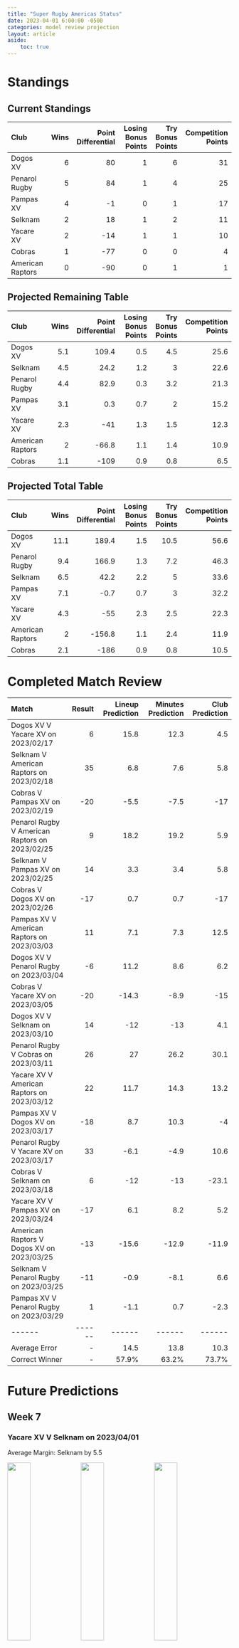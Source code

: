 ```yaml
---  
title: "Super Rugby Americas Status"  
date: 2023-04-01 6:00:00 -0500  
categories: model review projection  
layout: article  
aside:  
    toc: true  
---
```

# Standings

## Current Standings


| Club             |   Wins |   Point Differential |   Losing Bonus Points |   Try Bonus Points |   Competition Points |
|:-----------------|-------:|---------------------:|----------------------:|-------------------:|---------------------:|
| Dogos XV         |      6 |                   80 |                     1 |                  6 |                   31 |
| Penarol Rugby    |      5 |                   84 |                     1 |                  4 |                   25 |
| Pampas XV        |      4 |                   -1 |                     0 |                  1 |                   17 |
| Selknam          |      2 |                   18 |                     1 |                  2 |                   11 |
| Yacare XV        |      2 |                  -14 |                     1 |                  1 |                   10 |
| Cobras           |      1 |                  -77 |                     0 |                  0 |                    4 |
| American Raptors |      0 |                  -90 |                     0 |                  1 |                    1 |



## Projected Remaining Table


| Club             |   Wins |   Point Differential |   Losing Bonus Points |   Try Bonus Points |   Competition Points |
|:-----------------|-------:|---------------------:|----------------------:|-------------------:|---------------------:|
| Dogos XV         |    5.1 |                109.4 |                   0.5 |                4.5 |                 25.6 |
| Selknam          |    4.5 |                 24.2 |                   1.2 |                3   |                 22.6 |
| Penarol Rugby    |    4.4 |                 82.9 |                   0.3 |                3.2 |                 21.3 |
| Pampas XV        |    3.1 |                  0.3 |                   0.7 |                2   |                 15.2 |
| Yacare XV        |    2.3 |                -41   |                   1.3 |                1.5 |                 12.3 |
| American Raptors |    2   |                -66.8 |                   1.1 |                1.4 |                 10.9 |
| Cobras           |    1.1 |               -109   |                   0.9 |                0.8 |                  6.5 |



## Projected Total Table


| Club             |   Wins |   Point Differential |   Losing Bonus Points |   Try Bonus Points |   Competition Points |
|:-----------------|-------:|---------------------:|----------------------:|-------------------:|---------------------:|
| Dogos XV         |   11.1 |                189.4 |                   1.5 |               10.5 |                 56.6 |
| Penarol Rugby    |    9.4 |                166.9 |                   1.3 |                7.2 |                 46.3 |
| Selknam          |    6.5 |                 42.2 |                   2.2 |                5   |                 33.6 |
| Pampas XV        |    7.1 |                 -0.7 |                   0.7 |                3   |                 32.2 |
| Yacare XV        |    4.3 |                -55   |                   2.3 |                2.5 |                 22.3 |
| American Raptors |    2   |               -156.8 |                   1.1 |                2.4 |                 11.9 |
| Cobras           |    2.1 |               -186   |                   0.9 |                0.8 |                 10.5 |



# Completed Match Review


| Match                                          |   Result |   Lineup Prediction |   Minutes Prediction |   Club Prediction |
|:-----------------------------------------------|---------:|--------------------:|---------------------:|------------------:|
| Dogos XV V Yacare XV on 2023/02/17             |        6 |                15.8 |                 12.3 |               4.5 |
| Selknam V American Raptors on 2023/02/18       |       35 |                 6.8 |                  7.6 |               5.8 |
| Cobras V Pampas XV on 2023/02/19               |      -20 |                -5.5 |                 -7.5 |             -17   |
| Penarol Rugby V American Raptors on 2023/02/25 |        9 |                18.2 |                 19.2 |               5.9 |
| Selknam V Pampas XV on 2023/02/25              |       14 |                 3.3 |                  3.4 |               5.8 |
| Cobras V Dogos XV on 2023/02/26                |      -17 |                 0.7 |                  0.7 |             -17   |
| Pampas XV V American Raptors on 2023/03/03     |       11 |                 7.1 |                  7.3 |              12.5 |
| Dogos XV V Penarol Rugby on 2023/03/04         |       -6 |                11.2 |                  8.6 |               6.2 |
| Cobras V Yacare XV on 2023/03/05               |      -20 |               -14.3 |                 -8.9 |             -15   |
| Dogos XV V Selknam on 2023/03/10               |       14 |               -12   |                -13   |               4.1 |
| Penarol Rugby V Cobras on 2023/03/11           |       26 |                27   |                 26.2 |              30.1 |
| Yacare XV V American Raptors on 2023/03/12     |       22 |                11.7 |                 14.3 |              13.2 |
| Pampas XV V Dogos XV on 2023/03/17             |      -18 |                 8.7 |                 10.3 |              -4   |
| Penarol Rugby V Yacare XV on 2023/03/17        |       33 |                -6.1 |                 -4.9 |              10.6 |
| Cobras V Selknam on 2023/03/18                 |        6 |               -12   |                -13   |             -23.1 |
| Yacare XV V Pampas XV on 2023/03/24            |      -17 |                 6.1 |                  8.2 |               5.2 |
| American Raptors V Dogos XV on 2023/03/25      |      -13 |               -15.6 |                -12.9 |             -11.9 |
| Selknam V Penarol Rugby on 2023/03/25          |      -11 |                -0.9 |                 -8.1 |               6.6 |
| Pampas XV V Penarol Rugby on 2023/03/29        |        1 |                -1.1 |                  0.7 |              -2.3 |
| ------ | ------ | ------ | ------ | ------ |
| Average Error |       - | 14.5 | 13.8 | 10.3 |
| Correct Winner |       - | 57.9% | 63.2% | 73.7% |


# Future Predictions

## Week 7

### Yacare XV V Selknam on 2023/04/01


Average Margin: Selknam by 5.5

<p float="left">
<img src="plots/performances_Yacare XV_V_Selknam_7.png" width="32%" />
<img src="plots/resultbar_Yacare XV_V_Selknam_7.png" width="32%" />
<img src="plots/spreads_Yacare XV_V_Selknam_7.png" width="32%" />
</p>

### American Raptors V Cobras on 2023/04/02


Average Margin: American Raptors by 4.6

<p float="left">
<img src="plots/performances_American Raptors_V_Cobras_7.png" width="32%" />
<img src="plots/resultbar_American Raptors_V_Cobras_7.png" width="32%" />
<img src="plots/spreads_American Raptors_V_Cobras_7.png" width="32%" />
</p>

## Week 8

### Dogos XV V Cobras on 2023/04/14


Average Margin: Dogos XV by 32.2

<p float="left">
<img src="plots/performances_Dogos XV_V_Cobras_8.png" width="32%" />
<img src="plots/resultbar_Dogos XV_V_Cobras_8.png" width="32%" />
<img src="plots/spreads_Dogos XV_V_Cobras_8.png" width="32%" />
</p>

### Yacare XV V Selknam on 2023/04/15


Average Margin: Selknam by 5.5

<p float="left">
<img src="plots/performances_Yacare XV_V_Selknam_8.png" width="32%" />
<img src="plots/resultbar_Yacare XV_V_Selknam_8.png" width="32%" />
<img src="plots/spreads_Yacare XV_V_Selknam_8.png" width="32%" />
</p>

### American Raptors V Pampas XV on 2023/04/16


Average Margin: Pampas XV by 8.6

<p float="left">
<img src="plots/performances_American Raptors_V_Pampas XV_8.png" width="32%" />
<img src="plots/resultbar_American Raptors_V_Pampas XV_8.png" width="32%" />
<img src="plots/spreads_American Raptors_V_Pampas XV_8.png" width="32%" />
</p>

## Week 9

### Penarol Rugby V Dogos XV on 2023/04/21


Average Margin: Penarol Rugby by 1.1

<p float="left">
<img src="plots/performances_Penarol Rugby_V_Dogos XV_9.png" width="32%" />
<img src="plots/resultbar_Penarol Rugby_V_Dogos XV_9.png" width="32%" />
<img src="plots/spreads_Penarol Rugby_V_Dogos XV_9.png" width="32%" />
</p>

### American Raptors V Selknam on 2023/04/22


Average Margin: Selknam by 10.2

<p float="left">
<img src="plots/performances_American Raptors_V_Selknam_9.png" width="32%" />
<img src="plots/resultbar_American Raptors_V_Selknam_9.png" width="32%" />
<img src="plots/spreads_American Raptors_V_Selknam_9.png" width="32%" />
</p>

### Yacare XV V Cobras on 2023/04/23


Average Margin: Yacare XV by 9.5

<p float="left">
<img src="plots/performances_Yacare XV_V_Cobras_9.png" width="32%" />
<img src="plots/resultbar_Yacare XV_V_Cobras_9.png" width="32%" />
<img src="plots/spreads_Yacare XV_V_Cobras_9.png" width="32%" />
</p>

## Week 10

### Pampas XV V Cobras on 2023/04/28


Average Margin: Pampas XV by 17.0

<p float="left">
<img src="plots/performances_Pampas XV_V_Cobras_10.png" width="32%" />
<img src="plots/resultbar_Pampas XV_V_Cobras_10.png" width="32%" />
<img src="plots/spreads_Pampas XV_V_Cobras_10.png" width="32%" />
</p>

### Selknam V Dogos XV on 2023/04/29


Average Margin: Dogos XV by 11.0

<p float="left">
<img src="plots/performances_Selknam_V_Dogos XV_10.png" width="32%" />
<img src="plots/resultbar_Selknam_V_Dogos XV_10.png" width="32%" />
<img src="plots/spreads_Selknam_V_Dogos XV_10.png" width="32%" />
</p>

### American Raptors V Penarol Rugby on 2023/04/30


Average Margin: Penarol Rugby by 21.2

<p float="left">
<img src="plots/performances_American Raptors_V_Penarol Rugby_10.png" width="32%" />
<img src="plots/resultbar_American Raptors_V_Penarol Rugby_10.png" width="32%" />
<img src="plots/spreads_American Raptors_V_Penarol Rugby_10.png" width="32%" />
</p>

## Week 11

### Dogos XV V Pampas XV on 2023/05/05


Average Margin: Dogos XV by 19.3

<p float="left">
<img src="plots/performances_Dogos XV_V_Pampas XV_11.png" width="32%" />
<img src="plots/resultbar_Dogos XV_V_Pampas XV_11.png" width="32%" />
<img src="plots/spreads_Dogos XV_V_Pampas XV_11.png" width="32%" />
</p>

### Selknam V Cobras on 2023/05/06


Average Margin: Selknam by 17.8

<p float="left">
<img src="plots/performances_Selknam_V_Cobras_11.png" width="32%" />
<img src="plots/resultbar_Selknam_V_Cobras_11.png" width="32%" />
<img src="plots/spreads_Selknam_V_Cobras_11.png" width="32%" />
</p>

### American Raptors V Yacare XV on 2023/05/07


Average Margin: Yacare XV by 0.7

<p float="left">
<img src="plots/performances_American Raptors_V_Yacare XV_11.png" width="32%" />
<img src="plots/resultbar_American Raptors_V_Yacare XV_11.png" width="32%" />
<img src="plots/spreads_American Raptors_V_Yacare XV_11.png" width="32%" />
</p>

## Week 12

### Pampas XV V Selknam on 2023/05/12


Average Margin: Pampas XV by 1.7

<p float="left">
<img src="plots/performances_Pampas XV_V_Selknam_12.png" width="32%" />
<img src="plots/resultbar_Pampas XV_V_Selknam_12.png" width="32%" />
<img src="plots/spreads_Pampas XV_V_Selknam_12.png" width="32%" />
</p>

### Penarol Rugby V Cobras on 2023/05/12


Average Margin: Penarol Rugby by 29.1

<p float="left">
<img src="plots/performances_Penarol Rugby_V_Cobras_12.png" width="32%" />
<img src="plots/resultbar_Penarol Rugby_V_Cobras_12.png" width="32%" />
<img src="plots/spreads_Penarol Rugby_V_Cobras_12.png" width="32%" />
</p>

### Yacare XV V Dogos XV on 2023/05/12


Average Margin: Dogos XV by 18.6

<p float="left">
<img src="plots/performances_Yacare XV_V_Dogos XV_12.png" width="32%" />
<img src="plots/resultbar_Yacare XV_V_Dogos XV_12.png" width="32%" />
<img src="plots/spreads_Yacare XV_V_Dogos XV_12.png" width="32%" />
</p>

## Week 13

### Penarol Rugby V Pampas XV on 2023/05/19


Average Margin: Penarol Rugby by 17.1

<p float="left">
<img src="plots/performances_Penarol Rugby_V_Pampas XV_13.png" width="32%" />
<img src="plots/resultbar_Penarol Rugby_V_Pampas XV_13.png" width="32%" />
<img src="plots/spreads_Penarol Rugby_V_Pampas XV_13.png" width="32%" />
</p>

### Selknam V Yacare XV on 2023/05/20


Average Margin: Selknam by 12.1

<p float="left">
<img src="plots/performances_Selknam_V_Yacare XV_13.png" width="32%" />
<img src="plots/resultbar_Selknam_V_Yacare XV_13.png" width="32%" />
<img src="plots/spreads_Selknam_V_Yacare XV_13.png" width="32%" />
</p>

### Dogos XV V American Raptors on 2023/05/21


Average Margin: Dogos XV by 29.3

<p float="left">
<img src="plots/performances_Dogos XV_V_American Raptors_13.png" width="32%" />
<img src="plots/resultbar_Dogos XV_V_American Raptors_13.png" width="32%" />
<img src="plots/spreads_Dogos XV_V_American Raptors_13.png" width="32%" />
</p>

## Week 14

### Pampas XV V Yacare XV on 2023/05/26


Average Margin: Pampas XV by 9.4

<p float="left">
<img src="plots/performances_Pampas XV_V_Yacare XV_14.png" width="32%" />
<img src="plots/resultbar_Pampas XV_V_Yacare XV_14.png" width="32%" />
<img src="plots/spreads_Pampas XV_V_Yacare XV_14.png" width="32%" />
</p>

### Penarol Rugby V Selknam on 2023/05/26


Average Margin: Penarol Rugby by 14.4

<p float="left">
<img src="plots/performances_Penarol Rugby_V_Selknam_14.png" width="32%" />
<img src="plots/resultbar_Penarol Rugby_V_Selknam_14.png" width="32%" />
<img src="plots/spreads_Penarol Rugby_V_Selknam_14.png" width="32%" />
</p>

### Cobras V American Raptors on 2023/05/27


Average Margin: Cobras by 1.4

<p float="left">
<img src="plots/performances_Cobras_V_American Raptors_14.png" width="32%" />
<img src="plots/resultbar_Cobras_V_American Raptors_14.png" width="32%" />
<img src="plots/spreads_Cobras_V_American Raptors_14.png" width="32%" />
</p>
